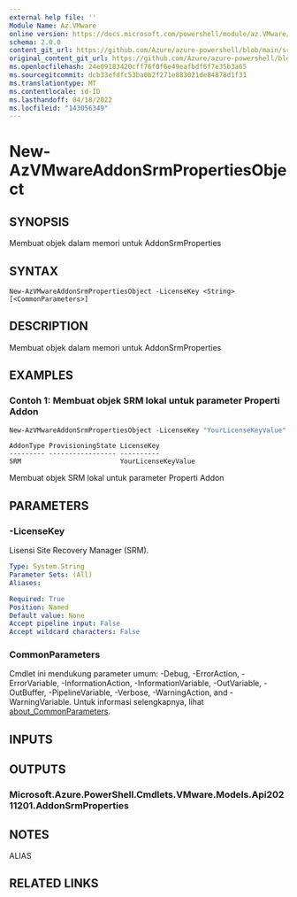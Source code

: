 ```yaml
---
external help file: ''
Module Name: Az.VMware
online version: https://docs.microsoft.com/powershell/module/az.VMware/new-AzVMwareAddonSrmPropertiesObject
schema: 2.0.0
content_git_url: https://github.com/Azure/azure-powershell/blob/main/src/VMware/help/New-AzVMwareAddonSrmPropertiesObject.md
original_content_git_url: https://github.com/Azure/azure-powershell/blob/main/src/VMware/help/New-AzVMwareAddonSrmPropertiesObject.md
ms.openlocfilehash: 24e09183420cff76f0f6e49eafbdf6f7e35b3a65
ms.sourcegitcommit: dcb33efdfc53ba0b2f271e883021de84878d1f31
ms.translationtype: MT
ms.contentlocale: id-ID
ms.lasthandoff: 04/18/2022
ms.locfileid: "143056349"
---
```

# New-AzVMwareAddonSrmPropertiesObject

## SYNOPSIS
Membuat objek dalam memori untuk AddonSrmProperties

## SYNTAX

```
New-AzVMwareAddonSrmPropertiesObject -LicenseKey <String> [<CommonParameters>]
```

## DESCRIPTION
Membuat objek dalam memori untuk AddonSrmProperties

## EXAMPLES

### Contoh 1: Membuat objek SRM lokal untuk parameter Properti Addon
```powershell
New-AzVMwareAddonSrmPropertiesObject -LicenseKey "YourLicenseKeyValue"
```
```output
AddonType ProvisioningState LicenseKey
--------- ----------------- ----------
SRM                         YourLicenseKeyValue
```

Membuat objek SRM lokal untuk parameter Properti Addon

## PARAMETERS

### -LicenseKey
Lisensi Site Recovery Manager (SRM).

```yaml
Type: System.String
Parameter Sets: (All)
Aliases:

Required: True
Position: Named
Default value: None
Accept pipeline input: False
Accept wildcard characters: False
```

### CommonParameters
Cmdlet ini mendukung parameter umum: -Debug, -ErrorAction, -ErrorVariable, -InformationAction, -InformationVariable, -OutVariable, -OutBuffer, -PipelineVariable, -Verbose, -WarningAction, and -WarningVariable. Untuk informasi selengkapnya, lihat [about_CommonParameters](http://go.microsoft.com/fwlink/?LinkID=113216).

## INPUTS

## OUTPUTS

### Microsoft.Azure.PowerShell.Cmdlets.VMware.Models.Api20211201.AddonSrmProperties

## NOTES

ALIAS

## RELATED LINKS

